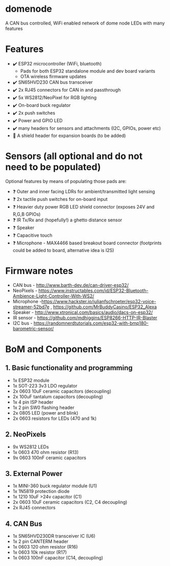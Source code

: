 # domenode
A CAN bus controlled, WiFi enabled network of dome node LEDs with many features

# Features
* :heavy_check_mark: ESP32 microcontroller (WiFi, bluetooth)
  * Pads for both ESP32 standalone module and dev board variants
  * OTA wireless firmware updates
* :heavy_check_mark: SN65HVD230 CAN bus transceiver
* :heavy_check_mark: 2x RJ45 connectors for CAN in and passthrough
* :heavy_check_mark: 5x WS2812/NeoPixel for RGB lighting
* :heavy_check_mark: On-board buck regulator
* :heavy_check_mark: 2x push switches
* :heavy_check_mark: Power and GPIO LED
* :heavy_check_mark: many headers for sensors and attachments (I2C, GPIOs, power etc)
* :red_circle: A shield header for expansion boards (to be added)


# Sensors (all optional and do not need to be populated)
Optional features by means of populating those pads are:
* :question: Outer and inner facing LDRs for ambient/transmitted light sensing
* :question: 2x tactile push switches for on-board input
* :question: Heavier duty power RGB LED shield connector (exposes 24V and R,G,B GPIOs)
* :question: IR Tx/Rx and (hopefully!) a ghetto distance sensor
* :question: Speaker
* :question: Capacitive touch
* :question: Microphone - MAX4466 based breakout board connector (footprints could be added to board, alternative idea is I2S)

# Firmware notes
* CAN bus - http://www.barth-dev.de/can-driver-esp32/
* NeoPixels - https://www.instructables.com/id/ESP32-Bluetooth-Ambience-Light-Controller-With-WS2/
* Microphone -https://www.hackster.io/julianfschroeter/esp32-voice-streamer-52bd7e , https://github.com/MrBuddyCasino/ESP32_Alexa
* Speaker - http://www.xtronical.com/basics/audio/dacs-on-esp32/
* IR sensor - https://github.com/mdhiggins/ESP8266-HTTP-IR-Blaster
* I2C bus - https://randomnerdtutorials.com/esp32-with-bmp180-barometric-sensor/


# BoM and Components

## 1. Basic functionality and programming
* 1x ESP32 module
* 1x SOT-223 3v3 LDO regulator
* 2x 0603 10uF ceramic capacitors (decoupling)
* 2x 100uF tantalum capacitors (decoupling)
* 1x 4 pin ISP header
* 1x 2 pin SW0 flashing header
* 2x 0805 LED (power and blink)
* 2x 0603 resistors for LEDs (470 and 1k)

## 2. NeoPixels
* 9x WS2812 LEDs
* 1x 0603 470 ohm resistor (R13)
* 9x 0603 100nF ceramic capacitors

## 3. External Power
* 1x MINI-360 buck regulator module (U1)
* 1x 1N5819 protection diode
* 1x 1210 10uF >24v capacitor (C1)
* 2x 0603 10uF ceramic capacitors (C2, C4 decoupling)
* 2x RJ45 connectors

## 4. CAN Bus
* 1x SN65HVD230DR transceiver IC (U6)
* 1x 2 pin CANTERM header
* 1x 0603 120 ohm resistor (R16)
* 1x 0603 10k resistor (R17)
* 1x 0603 100nF capacitor (C14, decoupling)


